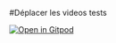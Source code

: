 #Déplacer les videos tests

[![Open in Gitpod](https://gitpod.io/button/open-in-gitpod.svg)](https://gitpod.io/#https://github.com/HawKen147/Video_check_fodler_moved)
